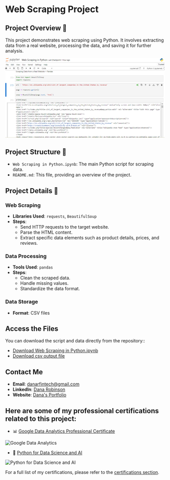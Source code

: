 # Web Scraping Project

## Project Overview 📜
This project demonstrates web scraping using Python. It involves extracting data from a real website, processing the data, and saving it for further analysis.

![Web Scraping Project](https://github.com/danartech/Web-Scraping-in-Python/blob/main/Web%20Scraping%20Project.png)

## Project Structure 📁
- `Web Scraping in Python.ipynb`: The main Python script for scraping data.
- `README.md`: This file, providing an overview of the project.

## Project Details 📝
### Web Scraping
- **Libraries Used**: `requests`, `BeautifulSoup`
- **Steps**:
  - Send HTTP requests to the target website.
  - Parse the HTML content.
  - Extract specific data elements such as product details, prices, and reviews.

### Data Processing
- **Tools Used**: `pandas`
- **Steps**:
  - Clean the scraped data.
  - Handle missing values.
  - Standardize the data format.

### Data Storage
- **Format**: CSV files

## Access the Files
You can download the script and data directly from the repository::
- [Download Web Scraping in Python.ipynb](https://github.com/danartech/Web-Scraping-in-Python/blob/main/Web%20Scraping%20in%20Python.ipynb)
- [Download csv output file](https://github.com/danartech/Web-Scraping-in-Python/blob/main/Companies.csv)

## Contact Me
- **Email**: [danarfintech@gmail.com](mailto:danarfintech@gmail.com)
- **LinkedIn**: [Dana Robinson](https://www.linkedin.com/in/dana-robinson-acct)
- **Website**: [Dana's Portfolio](https://danartech.github.io/DanaTheAnalyst.github.io/)

## Here are some of my professional certifications related to this project:

  - 📊 [Google Data Analytics Professional Certificate](https://coursera.org/share/4ed75de36411d7d5c0389e2d61a2c2ff)
<img src="https://i.imgur.com/lctxOq1.png" alt="Google Data Analytics " width="100"/>

  - 🐍 [Python for Data Science and AI](https://www.credly.com/badges/4f0fcef8-75d4-4114-9ccc-20a10d21f494/public_url)
<img src="https://i.imgur.com/xiEJ7PF.png" alt="Python for Data Science and AI" width="100"/>

For a full list of my certifications, please refer to the [certifications section](https://github.com/danartech).
